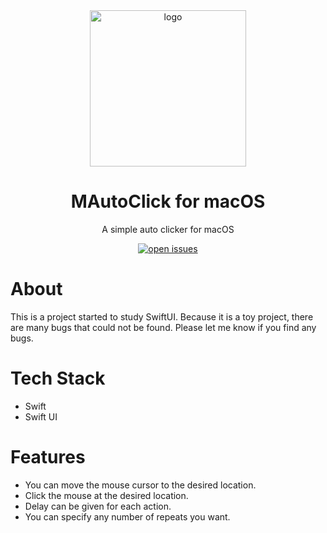 

<div align="center">
    <img src="https://github.com/wlxo0401/MAutoClick/blob/main/MAutoClick/MAutoClick/Assets.xcassets/AppIcon.appiconset/Frame%2041024.png" alt="logo" width="250" height="auto" />
    <h1>MAutoClick for macOS</h1>
    <p>A simple auto clicker for macOS</p>
</div>

<div align="center">
    <p>
        <a href="https://github.com/wlxo0401/MAutoClick/issues/">
<img src="https://img.shields.io/github/issues/wlxo0401/MAutoClick" alt="open issues" />
</a>
    </p>
</div>



# About
This is a project started to study SwiftUI. Because it is a toy project, there are many bugs that could not be found. Please let me know if you find any bugs.

# Tech Stack
- Swift
- Swift UI

# Features
- You can move the mouse cursor to the desired location.
- Click the mouse at the desired location.
- Delay can be given for each action.
- You can specify any number of repeats you want.
